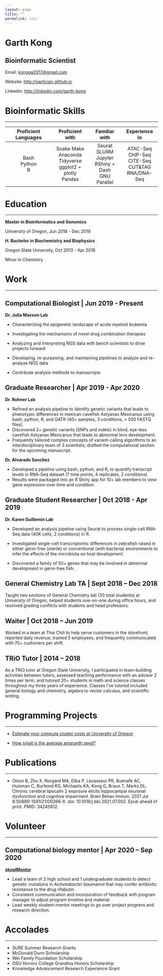 ```yaml
---
layout: page
title: ""
permalink: /cv/
---
```


# Garth Kong
## Bioinformatic Scientist

Email: kongga2017@gmail.com

Website: http://gartician.github.io

Linkedin: http://linkedin.com/garth-kong

# Bioinformatic Skills
---

|  Proficient Languages   |                       Proficient with                        |                        Familiar with                         |                        Experience in                         |
| :---------------------: | :----------------------------------------------------------: | :----------------------------------------------------------: | :----------------------------------------------------------: |
| Bash<br />Python<br />R | Snake Make<br />Anaconda<br />TIdyverse<br />ggplot2 + plotly<br />Pandas | Seurat<br />SLURM<br />Jupyter<br />RShiny + Dash<br />GNU Parallel | ATAC-Seq<br />ChIP-Seq<br />CITE-Seq<br />CUT&TAG<br />RNA/DNA-Seq |


# Education
---

**Master in Bioinformatics and Genomics**

University of Oregon, Jun 2018 - Dec 2019

**H. Bachelor in Biochemistry and Biophysics**

Oregon State University, Oct 2013 - Apr 2018

Minor in Chemistry

# Work
---

## Computational Biologist | Jun 2019 - Present

**Dr. Julia Maxson Lab**

* Characterizing the epigenetic landscape of acute myeloid leukemia

* Investigating the mechanisms of novel drug combination therapies

* Analyzing and interpreting NGS data with bench scientists to drive projects forward

* Developing, re-purposing, and maintaining pipelines to analyze and re-analyze NGS data

* Contribute analysis methods to manuscripts

## Graduate Researcher | Apr 2019 - Apr 2020

**Dr. Rohner Lab**

* Refined an analysis pipeline to identify genetic variants that leads to phenotypic differences in mexican cavefish Astyanax Mexicanus using bash, python, R, and GATK (40+ samples, 3 conditions, > 500 FASTQ files).
* Discovered 2+ genetic variants (SNPs and indels) in blind, eye-less cavefish Astyanax Mexicanus that leads to abnormal lens development.
* Frequently tailored complex concepts of variant-calling algorithms to an interdisciplinary team of 3 scientists; drafted the computational section for the upcoming manuscript.

**Dr. Alvarado Sanchez**
* Developed a pipeline using bash, python, and R, to quantify transcript levels in RNA-Seq dataset (7 time points, 4 replicates, 2 conditions).
* Results were packaged into an R Shiny app for 10+ lab members to view gene expression over time and condition. 

## Graduate Student Researcher | Oct 2018 - Apr 2019

**Dr. Karen Guillemin Lab**

* Developed an analysis pipeline using Seurat to process single-cell RNA-Seq data (40K cells, 2 conditions) in R.

* Investigated single-cell transcriptomic differences in zebrafish raised in either germ-free (sterile) or conventional (with bacteria) environments to infer the effects of the microbiota on host development.

* Discovered a family of 50+ genes that may be involved in abnormal development in germ-free fish.

## General Chemistry Lab TA | Sept 2018 – Dec 2018

Taught two sections of General Chemistry lab (30 total students) at University of Oregon, helped students one-on-one during office hours, and resolved grading conflicts with students and  head professors.

## Waiter | Oct 2018 – Jun 2019

Worked in a team at Thai Chili to help serve customers in the storefront, reported daily  revenue, trained 5 employees, and frequently communicated with 70+  customers per shift.

## TRiO Tutor | 2014 – 2018

As a TRiO tutor at Oregon State University, I participated in team-building activities between tutors,  assessed teaching performance with an advisor 2 times per term, and  tutored 20+ students in math and science classes throughout my three  years of experience. Classes I’ve tutored included general biology and chemistry, algebra to vector calculus, and scientific writing.

# Programming Projects
---

* [Estimate your compute cluster costs at University of Oregon](https://su-calc.herokuapp.com/)

* [How small is the average amaranth seed?](https://gartician.github.io/posts/how-small-is-the-average-amaranth-seed.md)

# Publications
---

* Olson B, Zhu X, Norgard MA, Diba P, Levasseur PR, Buenafe AC, Huisman C, Burfeind KG, Michaelis KA, Kong G, Braun T, Marks DL. Chronic cerebral lipocalin 2 exposure elicits hippocampal neuronal dysfunction and cognitive impairment. Brain Behav Immun. 2021 Jul 8:S0889-1591(21)00266-X. doi: 10.1016/j.bbi.2021.07.002. Epub ahead of print. PMID: 34245812.

# Volunteer
---

## Computational biology mentor | Apr 2020 – Sep 2020

**[skoolMentor](https://www.skoolmentor.com/student/opportunities)**

- Lead a team of 2 high school and 1 undergraduate students to detect genetic mutations in *Acinetobacter baumannii* that may confer antibiotic resistance to the drug rifabutin.
- Consistent communication and incorporation of feedback with program manager to adjust program timeline and material.
- Lead weekly student-mentor meetings to go over project progress and research direction.

# Accolades
---

* SURE Summer Research Grants
* McDonald Dunn Scholarship
* Wei Family Foundation Scholarship
* OSU Honors College Grandma Honors Scholarship
* Knowledge Advancement Research Experience Grant